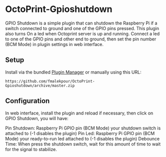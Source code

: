 # OctoPrint-Gpioshutdown

GPIO Shutdown is a simple plugin that can shutdown the Raspberry Pi if a switch connected to ground and one of the GPIO pins pressed. This plugin also turns On a led when Octoprint server is up and running. Connect a led to one of the GPIO pins and other end to ground, then set the pin number (BCM Mode) in plugin settings in web interface.


## Setup

Install via the bundled [Plugin Manager](https://docs.octoprint.org/en/master/bundledplugins/pluginmanager.html)
or manually using this URL:

    https://github.com/fmalekpour/OctoPrint-Gpioshutdown/archive/master.zip


## Configuration

In web interface, install the plugin and reload if necessary, then click on GPIO Shutdown, you will have:

Pin Shutdown: Raspberry Pi GPIO pin (BCM Mode) your shutdown switch is attached to (-1 disables the plugin)
Pin Led: Raspberry Pi GPIO pin (BCM Mode) your ready-to-run led attached to (-1 disables the plugin)
Debounce Time: When press the shutdown switch, wait for this amount of time to wait for the signal to stabilize.
